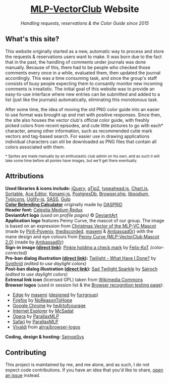 <p align="center"><img src="https://raw.githubusercontent.com/ponydevs/MLPVC-RR/master/www/img/logo.png" alt=""></p>

<h1 align="center"><a href="http://mlp-vectorclub.deviantart.com/">MLP-VectorClub</a> Website</h1>
<p align="center"><em>Handling requests, reservations & the Color Guide since 2015</em></p>

## What's this site?

This website originally started as a new, automatic way to process and store the requests & reservations users want to make. It was born due to the fact that in the past, the handling of comments under journals was done manually. Because of this, there had to be people who checked those comments every once in a while, evaluated them, then updated the journal accordingly. This was a time consuming task, and since the group's staff consists of busy people expecting them to consantly monitor new incoming comments is irrealistic. The initial goal of this website was to provide an easy-to-use interface where new entries can be submitted and added to a list (just like the journals) automatically, eliminating this monotonous task.

After some time, the idea of moving the old PNG color guide into an easier to use format was brought up and met with positive responses. Since then, the site also houses the vector club's official color guide, with freshly picked colors from recent episodes, and cute little pictures to go with each* character, among other information, such as recommended cutie mark vectors and tag-based search. For easier use in drawing applications individual characters can stil be downloaded as PNG files that contain all colors associated with them.

<sub>* Sprites are made manually by an enthusiastic club admin on his own, and as such it will take some time before all ponies have images, but we'll get there eventually.</sub>

## Attributions

**Used libraries & icons include:** [jQuery](http://jquery.com/), [qTip2](http://qtip2.com/), [typeahead.js](https://twitter.github.io/typeahead.js/), [Chart.js](http://www.chartjs.org/), [Sortable](https://github.com/RubaXa/Sortable), [Ace Editor](https://ace.c9.io/), [Konami-js](http://code.snaptortoise.com/konami-js/), [PostgresDb](https://github.com/SeinopSys/PHP-PostgreSQL-Database-Class), [Browser.php](https://github.com/cbschuld/Browser.php), [libsodium](https://github.com/jedisct1/libsodium-php), [Typicons](http://www.typicons.com/), [Uglify-js](https://www.npmjs.com/package/uglify-js), [SASS](http://sass-lang.com/), [Gulp](http://gulpjs.com/)<br>
**[Color Belending Calculator](https://mlpvc-rr.ml/blending)** originally made by [DASPRiD](https://github.com/dasprid)<br>
**Header font:** [Celestia Medium Redux](http://www.mattyhex.net/CMR/)<br>
**DeviantArt logo** *(used on profile pages)* &copy; [DeviantArt](http://www.deviantart.com/)<br>
**Application logo** features Penny Curve, the mascot of our group. The image is based on an expression from [Christmas Vector of the MLP-VC Mascot](http://pirill-poveniy.deviantart.com/art/Collab-Christmas-Vector-of-the-MLP-VC-Mascot-503196118) (made by [Pirill-Poveniy](http://pirill-poveniy.deviantart.com/), [thediscorded](http://thediscorded.deviantart.com/), [masemj](http://masemj.deviantart.com/) & [Ambassad0r](http://ambassad0r.deviantart.com/)) with the mane design and eye colours from [Penny Curve (MLP-VectorClub Mascot 2.0)](http://ambassad0r.deviantart.com/art/Penny-Curve-MLP-VectorClub-Mascot-2-0-568079382) (made by [Ambassad0r](http://ambassad0r.deviantart.com/))<br>
**Sign-in image ([direct link](https://github.com/ponydevs/MLPVC-RR/blob/master/www/img/login-success.svg))**: [Pinkie holding a check mark](http://felix-kot.deviantart.com/art/Pinkie-holding-a-check-mark-286014735) by [Felix-KoT](http://felix-kot.deviantart.com/) *(color-corrected)*<br>
**Pre-ban dialog illustration ([direct link](https://github.com/ponydevs/MLPVC-RR/blob/master/www/img/pre-ban.svg)):** [Twilight - What Have I Done?](http://synthrid.deviantart.com/art/Twilight-What-Have-I-Done-355177596) by [Synthrid](http://synthrid.deviantart.com/) *(edited to use daylight colors)*<br>
**Post-ban dialog illustration ([direct link](https://github.com/ponydevs/MLPVC-RR/blob/master/www/img/post-ban.svg)):** [Sad Twilight Sparkle](http://sairoch.deviantart.com/art/Sad-Twilight-Sparkle-354710611) by [Sairoch](http://sairoch.deviantart.com/) *(edited to use daylight colors)*<br>
**Extrenal link icon** (licensed GPL) taken from [Wikimedia Commons](https://commons.wikimedia.org/wiki/File:Icon_External_Link.svg)<br>
**Browser logos** (used in session list & the [Browser recognition testing page](https://mlpvc-rr.ml/browser)):

 - [Edge](http://fav.me/d9rtlbv) by [masemj](http://masemj.deviantart.com/) ([designed](http://fav.me/d8uhefy) by [furrgroup](http://furrgroup.deviantart.com/))
 - [Firefox](http://fav.me/d4b6f4v) by [NoReasonToHope](http://noreasontohope.deviantart.com/)
 - [Google Chrome](http://fav.me/d523s3y) by [he4rtofcourage](http://he4rtofcourage.deviantart.com/)
 - [Internet Explorer](http://fav.me/d52fp08) by [McSadat](http://mcsadat.deviantart.com/)
 - [Opera](http://fav.me/d52qnaw) by [ParallaxMLP](http://parallaxmlp.deviantart.com/)
 - [Safari](http://fav.me/d530knp) by [ParallaxMLP](http://parallaxmlp.deviantart.com/)
 - [Vivaldi](https://github.com/alrra/browser-logos/blob/1ec2af8325ffb8b3f2c2834da84870341a376efd/vivaldi/vivaldi_256x256.png) from [alrra/browser-logos](https://github.com/alrra/browser-logos)
 
**Coding, design & hosting:** [SeinopSys](https://github.com/SeinopSys)

## Contributing

This project is maintained by me, and me alone, and as such, I do not expect code contributions. If you have an idea that you'd like to share, [open an issue](https://github.com/ponydevs/MLPVC-RR/issues/new) instead.
